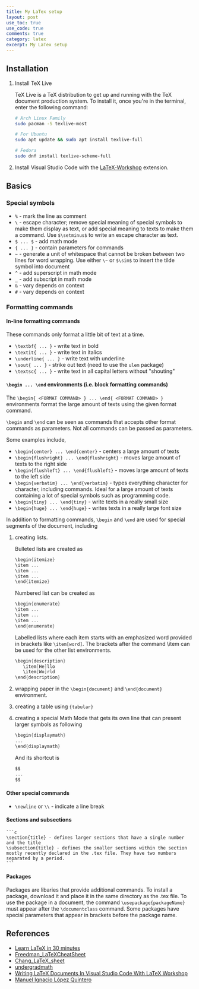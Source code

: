 ```yaml
---
title: My LaTex setup
layout: post
use_toc: true
use_code: true
comments: true
category: latex
excerpt: My LaTex setup
---
```


## Installation

1. Install TeX Live

    TeX Live is a TeX distribution to get up and running with the TeX document production system. To install it, once you're in the terminal, enter the following command:

    ```bash
    # Arch Linux Family
    sudo pacman -S texlive-most

    # For Ubuntu
    sudo apt update && sudo apt install texlive-full

    # Fedora
    sudo dnf install texlive-scheme-full
    ```

2. Install Visual Studio Code with the [LaTeX-Workshop](https://github.com/James-Yu/LaTeX-Workshop) extension.

## Basics

### Special symbols

- `%` - mark the line as comment
- `\` - escape character; remove special meaning of special symbols to make them display as text, or add special meaning to texts to make them a command. Use `$\setminus$` to write an escape character as text.
- `$ ... $` - add math mode
- `{ ... }` - contain parameters for commands
- `~` - generate a unit of whitespace that cannot be broken between two lines for word wrapping. Use either `\~` or `$\sim$` to insert the tilde symbol into document
- `^` - add superscript in math mode
- `_` - add subscript in math mode
- `&` - vary depends on context
- `#` - vary depends on context

### Formatting commands

#### In-line formatting commands

These commands only format a little bit of text at a time.

- `\textbf{ ... }` - write text in bold
- `\textit{ ... }` - write text in italics
- `\underline{ ... }` - write text with underline
- `\sout{ ... }` - strike out text (need to use the `ulem` package)
- `\textsc{ ... }` - write text in all capital letters without "shouting"

#### `\begin ... \end` environments (i.e. block formatting commands)

The `\begin{ <FORMAT COMMAND> } ... \end{ <FORMAT COMMAND> }` environments format the large amount of texts using the given format command.

`\begin` and `\end` can be seen as commands that accepts other format commands as parameters. Not all commands can be passed as parameters.

Some examples include,

- `\begin{center} ... \end{center}` - centers a large amount of texts
- `\begin{flushright} ... \end{flushright}` - moves large amount of texts to the right side
- `\begin{flushleft} ... \end{flushleft}` -  moves large amount of texts to the left side
- `\begin{verbatim} ... \end{verbatim}` - types everything character for character, including commands. Ideal for a large amount of texts containing a lot of special symbols such as programming code.
- `\begin{tiny} ... \end{tiny}` - write texts in a really small size
- `\begin{huge} ... \end{huge}` - writes texts in a really large font size

In addition to formatting commands, `\begin` and `\end` are used for special segments of the document, including

1. creating lists.

    Bulleted lists are created as

    ```C
    \begin{itemize}
    \item ...
    \item ...
    \item ...
    \end{itemize}
    ```

    Numbered list can be created as

    ```C
    \begin{enumerate}
    \item ...
    \item ...
    \item ...
    \end{enumerate}
    ```

    Labelled lists where each item starts with an emphasized word provided in brackets like `\item[word]`. The brackets after the command \item can be used for the other list environments.

    ```C
    \begin{description}
       \item[He]llo
       \item[Wo]rld
    \end{description}
    ```

2. wrapping paper in the `\begin{document}` and `\end{document}` environment.

3. creating a table using `{tabular}`

4. creating a special Math Mode that gets its own line that can present larger symbols as following

    ```c
    \begin{displaymath}
    ...
    \end{displaymath}
    ```

    And its shortcut is

    ```c
    $$
    ...
    $$
    ```

#### Other special commands

- `\newline` or `\\` - indicate a line break

#### Sections and subsections

    ```c
    \section{title} - defines larger sections that have a single number and the title
    \subsection{title} - defines the smaller sections within the section mostly recently declared in the .tex file. They have two numbers separated by a period.
    ```

#### Packages

Packages are libaries that provide additional commands. To install a package, download it and place it in the same directory as the .tex file. To use the package in a document, the command `\usepackage{packageName}` must appear after the `\documentclass` command. Some packages have special parameters that appear in brackets before the package name.

## References

- [Learn LaTeX in 30 minutes](https://www.overleaf.com/learn/latex/Learn_LaTeX_in_30_minutes)
- [Freedman_LaTeXCheatSheet](https://people.cs.umass.edu/~freedman/resources/Freedman_LaTeXCheatSheet.pdf)
- [Chang_LaTeX_sheet](https://www.nyu.edu/projects/beber/files/Chang_LaTeX_sheet.pdf)
- [undergradmath](http://tug.ctan.org/info/undergradmath/undergradmath.pdf)
- [Writing LaTeX Documents In Visual Studio Code With LaTeX Workshop](https://medium.com/@rcpassos/writing-latex-documents-in-visual-studio-code-with-latex-workshop-d9af6a6b2815)
- [Manuel Ignacio López Quintero](https://milq.github.io/install-latex-ubuntu-debian/)

